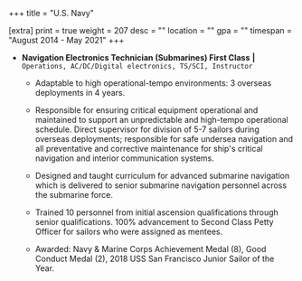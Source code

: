+++
title = "U.S. Navy"

[extra]
print = true
weight = 207
desc = ""
location = ""
gpa = ""
timespan = "August 2014 - May 2021"
+++
* __Navigation Electronics Technician (Submarines) First Class__ __\|__ `Operations, AC/DC/Digital electronics, TS/SCI, Instructor`
  * Adaptable to high operational-tempo environments: 3 overseas deployments in 4 years.

  * Responsible for ensuring critical equipment operational and maintained to support an unpredictable and high-tempo operational schedule. Direct supervisor for division of 5-7 sailors during overseas deployments; responsible for safe undersea navigation and all preventative and corrective maintenance for ship's critical navigation and interior communication systems.
  
  * Designed and taught curriculum for advanced submarine navigation which is delivered to senior submarine navigation personnel across the submarine force.
  
  * Trained 10 personnel from initial ascension qualifications through senior qualifications. 100% advancement to Second Class Petty Officer for sailors who were assigned as mentees.
  
  * Awarded: Navy & Marine Corps Achievement Medal (8), Good Conduct Medal (2), 2018 USS San Francisco Junior Sailor of the Year. 
